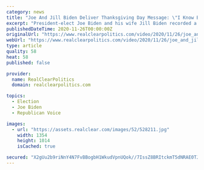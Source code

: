 ```yaml
---
category: news
title: "Joe And Jill Biden Deliver Thanksgiving Day Message: \"I Know Better Days Are Coming\""
excerpt: "President-elect Joe Biden and his wife Jill Biden recorded a special message for Thanksgiving posted on YouTube with the title \"Thankful\" on Thursday. \"We might not be able to join our hands around a table with our loved ones,"
publishedDateTime: 2020-11-26T00:00:00Z
originalUrl: "https://www.realclearpolitics.com/video/2020/11/26/joe_and_jill_biden_deliver_thanksgiving_day_message_i_know_better_days_are_coming.html#!"
webUrl: "https://www.realclearpolitics.com/video/2020/11/26/joe_and_jill_biden_deliver_thanksgiving_day_message_i_know_better_days_are_coming.html#!"
type: article
quality: 58
heat: 58
published: false

provider:
  name: RealClearPolitics
  domain: realclearpolitics.com

topics:
  - Election
  - Joe Biden
  - Republican Voice

images:
  - url: "https://assets.realclear.com/images/52/528211.jpg"
    width: 1354
    height: 1014
    isCached: true

secured: "X2gUu2b9riNnY4N7FvBBogbH1WkudVpnUQok//7IssZ8BRItckmT5dNRAE0TJKa9o7yXHr7X3wt7rzP7SGpcJhl21394BCuN8Pi+9MIhQwOQih2B698U0EQcxCFn51xrpjLovqEhqWjeLPk8R3v9NmAMSDQMh6Txa9T8Zp8/G2whD/1tar4JGtX9I7z0tXSrHpBp838wWe26SeWuQvYNAbI7n3SZEmqYxn3neIliheVzfGaMnfP6Gfh8TiiFkqFj1t1l0nBzRdPwQfJAIh5Nqam6MOD6pXTnLlSGJzHTQ9dGMz88/oqL6gbNNgYhidoNYUe0Ps2UXRMdwz04/W6xOsrAPZba15OyifvNxp5HJZE=;hV4VsicJHFuG1HSRXcl/aQ=="
---
```


